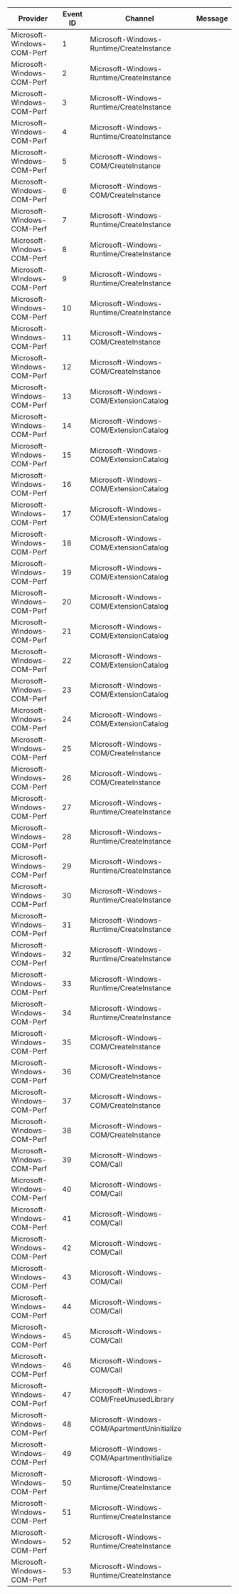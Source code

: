 Provider                    |  Event ID  |  Channel                                      |  Message
----------------------------|------------|-----------------------------------------------|---------
Microsoft-Windows-COM-Perf  |  1         |  Microsoft-Windows-Runtime/CreateInstance     |
Microsoft-Windows-COM-Perf  |  2         |  Microsoft-Windows-Runtime/CreateInstance     |
Microsoft-Windows-COM-Perf  |  3         |  Microsoft-Windows-Runtime/CreateInstance     |
Microsoft-Windows-COM-Perf  |  4         |  Microsoft-Windows-Runtime/CreateInstance     |
Microsoft-Windows-COM-Perf  |  5         |  Microsoft-Windows-COM/CreateInstance         |
Microsoft-Windows-COM-Perf  |  6         |  Microsoft-Windows-COM/CreateInstance         |
Microsoft-Windows-COM-Perf  |  7         |  Microsoft-Windows-Runtime/CreateInstance     |
Microsoft-Windows-COM-Perf  |  8         |  Microsoft-Windows-Runtime/CreateInstance     |
Microsoft-Windows-COM-Perf  |  9         |  Microsoft-Windows-Runtime/CreateInstance     |
Microsoft-Windows-COM-Perf  |  10        |  Microsoft-Windows-Runtime/CreateInstance     |
Microsoft-Windows-COM-Perf  |  11        |  Microsoft-Windows-COM/CreateInstance         |
Microsoft-Windows-COM-Perf  |  12        |  Microsoft-Windows-COM/CreateInstance         |
Microsoft-Windows-COM-Perf  |  13        |  Microsoft-Windows-COM/ExtensionCatalog       |
Microsoft-Windows-COM-Perf  |  14        |  Microsoft-Windows-COM/ExtensionCatalog       |
Microsoft-Windows-COM-Perf  |  15        |  Microsoft-Windows-COM/ExtensionCatalog       |
Microsoft-Windows-COM-Perf  |  16        |  Microsoft-Windows-COM/ExtensionCatalog       |
Microsoft-Windows-COM-Perf  |  17        |  Microsoft-Windows-COM/ExtensionCatalog       |
Microsoft-Windows-COM-Perf  |  18        |  Microsoft-Windows-COM/ExtensionCatalog       |
Microsoft-Windows-COM-Perf  |  19        |  Microsoft-Windows-COM/ExtensionCatalog       |
Microsoft-Windows-COM-Perf  |  20        |  Microsoft-Windows-COM/ExtensionCatalog       |
Microsoft-Windows-COM-Perf  |  21        |  Microsoft-Windows-COM/ExtensionCatalog       |
Microsoft-Windows-COM-Perf  |  22        |  Microsoft-Windows-COM/ExtensionCatalog       |
Microsoft-Windows-COM-Perf  |  23        |  Microsoft-Windows-COM/ExtensionCatalog       |
Microsoft-Windows-COM-Perf  |  24        |  Microsoft-Windows-COM/ExtensionCatalog       |
Microsoft-Windows-COM-Perf  |  25        |  Microsoft-Windows-COM/CreateInstance         |
Microsoft-Windows-COM-Perf  |  26        |  Microsoft-Windows-COM/CreateInstance         |
Microsoft-Windows-COM-Perf  |  27        |  Microsoft-Windows-Runtime/CreateInstance     |
Microsoft-Windows-COM-Perf  |  28        |  Microsoft-Windows-Runtime/CreateInstance     |
Microsoft-Windows-COM-Perf  |  29        |  Microsoft-Windows-Runtime/CreateInstance     |
Microsoft-Windows-COM-Perf  |  30        |  Microsoft-Windows-Runtime/CreateInstance     |
Microsoft-Windows-COM-Perf  |  31        |  Microsoft-Windows-Runtime/CreateInstance     |
Microsoft-Windows-COM-Perf  |  32        |  Microsoft-Windows-Runtime/CreateInstance     |
Microsoft-Windows-COM-Perf  |  33        |  Microsoft-Windows-Runtime/CreateInstance     |
Microsoft-Windows-COM-Perf  |  34        |  Microsoft-Windows-Runtime/CreateInstance     |
Microsoft-Windows-COM-Perf  |  35        |  Microsoft-Windows-COM/CreateInstance         |
Microsoft-Windows-COM-Perf  |  36        |  Microsoft-Windows-COM/CreateInstance         |
Microsoft-Windows-COM-Perf  |  37        |  Microsoft-Windows-COM/CreateInstance         |
Microsoft-Windows-COM-Perf  |  38        |  Microsoft-Windows-COM/CreateInstance         |
Microsoft-Windows-COM-Perf  |  39        |  Microsoft-Windows-COM/Call                   |
Microsoft-Windows-COM-Perf  |  40        |  Microsoft-Windows-COM/Call                   |
Microsoft-Windows-COM-Perf  |  41        |  Microsoft-Windows-COM/Call                   |
Microsoft-Windows-COM-Perf  |  42        |  Microsoft-Windows-COM/Call                   |
Microsoft-Windows-COM-Perf  |  43        |  Microsoft-Windows-COM/Call                   |
Microsoft-Windows-COM-Perf  |  44        |  Microsoft-Windows-COM/Call                   |
Microsoft-Windows-COM-Perf  |  45        |  Microsoft-Windows-COM/Call                   |
Microsoft-Windows-COM-Perf  |  46        |  Microsoft-Windows-COM/Call                   |
Microsoft-Windows-COM-Perf  |  47        |  Microsoft-Windows-COM/FreeUnusedLibrary      |
Microsoft-Windows-COM-Perf  |  48        |  Microsoft-Windows-COM/ApartmentUninitialize  |
Microsoft-Windows-COM-Perf  |  49        |  Microsoft-Windows-COM/ApartmentInitialize    |
Microsoft-Windows-COM-Perf  |  50        |  Microsoft-Windows-Runtime/CreateInstance     |
Microsoft-Windows-COM-Perf  |  51        |  Microsoft-Windows-Runtime/CreateInstance     |
Microsoft-Windows-COM-Perf  |  52        |  Microsoft-Windows-Runtime/CreateInstance     |
Microsoft-Windows-COM-Perf  |  53        |  Microsoft-Windows-Runtime/CreateInstance     |